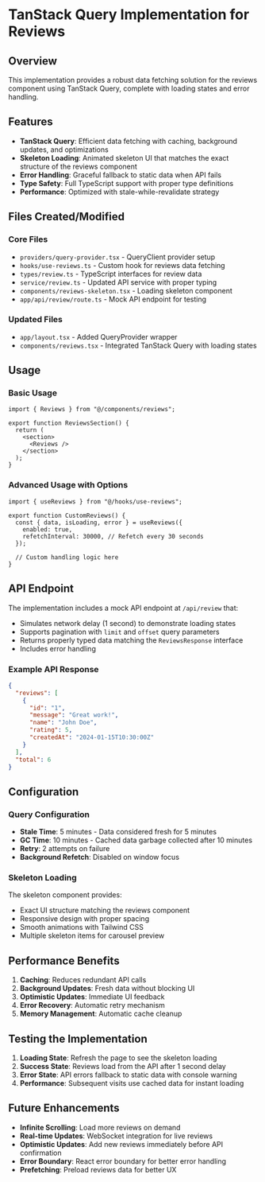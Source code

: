 # TanStack Query Implementation for Reviews

## Overview

This implementation provides a robust data fetching solution for the reviews component using TanStack Query, complete with loading states and error handling.

## Features

- **TanStack Query**: Efficient data fetching with caching, background updates, and optimizations
- **Skeleton Loading**: Animated skeleton UI that matches the exact structure of the reviews component
- **Error Handling**: Graceful fallback to static data when API fails
- **Type Safety**: Full TypeScript support with proper type definitions
- **Performance**: Optimized with stale-while-revalidate strategy

## Files Created/Modified

### Core Files

- `providers/query-provider.tsx` - QueryClient provider setup
- `hooks/use-reviews.ts` - Custom hook for reviews data fetching
- `types/review.ts` - TypeScript interfaces for review data
- `service/review.ts` - Updated API service with proper typing
- `components/reviews-skeleton.tsx` - Loading skeleton component
- `app/api/review/route.ts` - Mock API endpoint for testing

### Updated Files

- `app/layout.tsx` - Added QueryProvider wrapper
- `components/reviews.tsx` - Integrated TanStack Query with loading states

## Usage

### Basic Usage

```tsx
import { Reviews } from "@/components/reviews";

export function ReviewsSection() {
  return (
    <section>
      <Reviews />
    </section>
  );
}
```

### Advanced Usage with Options

```tsx
import { useReviews } from "@/hooks/use-reviews";

export function CustomReviews() {
  const { data, isLoading, error } = useReviews({
    enabled: true,
    refetchInterval: 30000, // Refetch every 30 seconds
  });

  // Custom handling logic here
}
```

## API Endpoint

The implementation includes a mock API endpoint at `/api/review` that:

- Simulates network delay (1 second) to demonstrate loading states
- Supports pagination with `limit` and `offset` query parameters
- Returns properly typed data matching the `ReviewsResponse` interface
- Includes error handling

### Example API Response

```json
{
  "reviews": [
    {
      "id": "1",
      "message": "Great work!",
      "name": "John Doe",
      "rating": 5,
      "createdAt": "2024-01-15T10:30:00Z"
    }
  ],
  "total": 6
}
```

## Configuration

### Query Configuration

- **Stale Time**: 5 minutes - Data considered fresh for 5 minutes
- **GC Time**: 10 minutes - Cached data garbage collected after 10 minutes
- **Retry**: 2 attempts on failure
- **Background Refetch**: Disabled on window focus

### Skeleton Loading

The skeleton component provides:

- Exact UI structure matching the reviews component
- Responsive design with proper spacing
- Smooth animations with Tailwind CSS
- Multiple skeleton items for carousel preview

## Performance Benefits

1. **Caching**: Reduces redundant API calls
2. **Background Updates**: Fresh data without blocking UI
3. **Optimistic Updates**: Immediate UI feedback
4. **Error Recovery**: Automatic retry mechanism
5. **Memory Management**: Automatic cache cleanup

## Testing the Implementation

1. **Loading State**: Refresh the page to see the skeleton loading
2. **Success State**: Reviews load from the API after 1 second delay
3. **Error State**: API errors fallback to static data with console warning
4. **Performance**: Subsequent visits use cached data for instant loading

## Future Enhancements

- **Infinite Scrolling**: Load more reviews on demand
- **Real-time Updates**: WebSocket integration for live reviews
- **Optimistic Updates**: Add new reviews immediately before API confirmation
- **Error Boundary**: React error boundary for better error handling
- **Prefetching**: Preload reviews data for better UX
